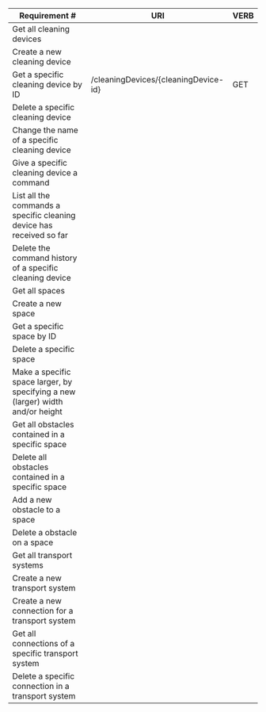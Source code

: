 |Requirement # | URI | VERB |
|---|---|---|
| Get all cleaning devices                                                                      | | |
| Create a new cleaning device                                                                  | | |
| Get a specific cleaning device by ID                                                          | /cleaningDevices/{cleaningDevice-id} | GET |
| Delete a specific cleaning device                                                             | | |
| Change the name of a specific cleaning device                                                 | | |
| Give a specific cleaning device a command                                         | | |
| List all the commands a specific cleaning device has received so far                        | | |
| Delete the command history of a specific cleaning device                                    | | |
| Get all spaces                                                                 | | |
| Create a new space                                                             | | |
| Get a specific space by ID                                                     | | |
| Delete a specific space                                                        | | |
| Make a specific space larger, by specifying a new (larger) width and/or height | | |
| Get all obstacles contained in a specific space                                  | | |
| Delete all obstacles contained in a specific space                               | | |
| Add a new obstacle to a space                                                    | | |
| Delete a obstacle on a space                                                     | | |
| Get all transport systems                                                            | | |
| Create a new transport system                                                        | | |
| Create a new connection for a transport system                                       | | |
| Get all connections of a specific transport system                                   | | |
| Delete a specific connection in a transport system                                   | | |